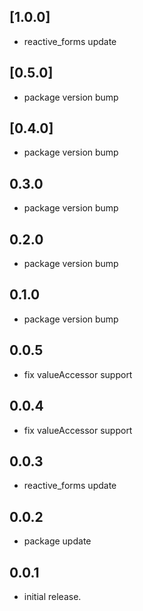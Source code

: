 ## [1.0.0]
* reactive_forms update

## [0.5.0]
* package version bump

## [0.4.0]
* package version bump

## 0.3.0
* package version bump

## 0.2.0
* package version bump

## 0.1.0
* package version bump

## 0.0.5
* fix valueAccessor support

## 0.0.4
* fix valueAccessor support

## 0.0.3
* reactive_forms update

## 0.0.2
* package update

## 0.0.1
* initial release.

